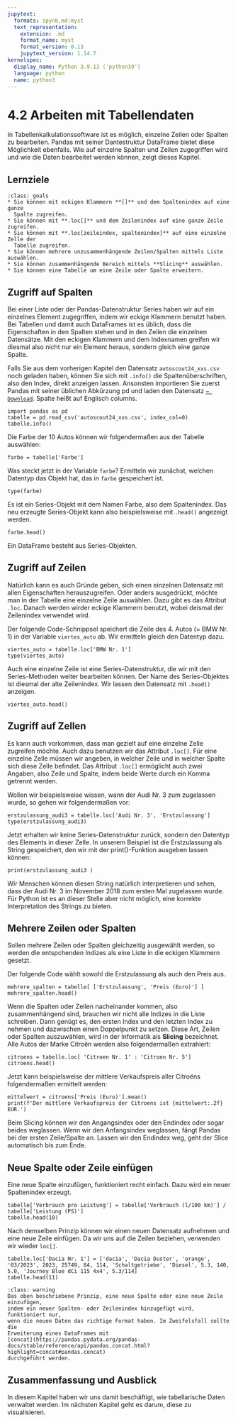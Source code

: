 ```yaml
---
jupytext:
  formats: ipynb,md:myst
  text_representation:
    extension: .md
    format_name: myst
    format_version: 0.13
    jupytext_version: 1.14.7
kernelspec:
  display_name: Python 3.9.13 ('python39')
  language: python
  name: python3
---
```


# 4.2 Arbeiten mit Tabellendaten

In Tabellenkalkulationssoftware ist es möglich, einzelne Zeilen oder Spalten zu
bearbeiten. Pandas mit seiner Dantestruktur DataFrame bietet diese Möglichkeit
ebenfalls. Wie auf einzelne Spalten und Zeilen zugegriffen wird und wie die
Daten bearbeitet werden können, zeigt dieses Kapitel.


## Lernziele

```{admonition} Lernziele
:class: goals
* Sie können mit eckigen Klammern **[]** und dem Spaltenindex auf eine ganze
  Spalte zugreifen.
* Sie können mit **.loc[]** und dem Zeilenindex auf eine ganze Zeile zugreifen.
* Sie können mit **.loc[zeileindex, spaltenindex]** auf eine einzelne Zelle der
  Tabelle zugreifen.
* Sie können mehrere unzusammenhängende Zeilen/Spalten mittels Liste auswählen.
* Sie können zusammenhängende Bereich mittels **Slicing** auswählen.
* Sie können eine Tabelle um eine Zeile oder Spalte erweitern.
```


## Zugriff auf Spalten

Bei einer Liste oder der Pandas-Datenstruktur Series haben wir auf ein einzelnes
Element zugegriffen, indem wir eckige Klammern benutzt haben. Bei Tabellen und
damit auch DataFrames ist es üblich, dass die Eigenschaften in den Spalten
stehen und in den Zeilen die einzelnen Datensätze. Mit den eckigen Klammern und
dem Indexnamen greifen wir diesmal also nicht nur ein Element heraus, sondern
gleich eine ganze Spalte.

Falls Sie aus dem vorherigen Kapitel den Datensatz `autoscout24_xxs.csv` noch
geladen haben, können Sie sich mit `.info()` die Spaltenüberschriften, also den
Index, direkt anzeigen lassen. Ansonsten importieren Sie zuerst Pandas mit
seiner üblichen Abkürzung pd und laden den Datensatz [`→
Download`](https://nextcloud.frankfurt-university.de/s/xDoGYwbmcrD9sDc). Spalte
heißt auf Englisch columns.

```{code-cell} ipython3
import pandas as pd
tabelle = pd.read_csv('autoscout24_xxs.csv', index_col=0)
tabelle.info()
```

Die Farbe der 10 Autos können wir folgendermaßen aus der Tabelle auswählen:

```{code-cell} ipython
farbe = tabelle['Farbe']
```

Was steckt jetzt in der Variable `farbe`? Ermitteln wir zunächst, welchen
Datentyp das Objekt hat, das in `farbe` gespeichert ist.

```{code-cell} ipython
type(farbe)
```

Es ist ein Series-Objekt mit dem Namen Farbe, also dem Spaltenindex. Das neu
erzeugte Series-Objekt kann also beispielsweise mit `.head()` angezeigt werden.

```{code-cell} ipython
farbe.head()
```

Ein DataFrame besteht aus Series-Objekten.


## Zugriff auf Zeilen

Natürlich kann es auch Gründe geben, sich einen einzelnen Datensatz mit allen
Eigenschaften herauszugreifen. Oder anders ausgedrückt, möchte man in der
Tabelle eine einzelne Zeile auswählen. Dazu gibt es das Attribut `.loc`. Danach
werden wirder eckige Klammern benutzt, wobei deismal der Zeilenindex verwendet
wird.

Der folgende Code-Schnippsel speichert die Zeile des 4. Autos (= BMW Nr. 1) in
der Variable `viertes_auto` ab. Wir ermitteln gleich den Datentyp dazu.


```{code-cell} ipython3
viertes_auto = tabelle.loc['BMW Nr. 1']
type(viertes_auto)
```

Auch eine einzelne Zeile ist eine Series-Datenstruktur, die wir mit den
Series-Methoden weiter bearbeiten können. Der Name des Series-Objektes ist
diesmal der alte Zeilenindex. Wir lassen den Datensatz mit `.head()` anzeigen.


```{code-cell} ipython3
viertes_auto.head()
```


## Zugriff auf Zellen

Es kann auch vorkommen, dass man gezielt auf eine einzelne Zelle zugreifen
möchte. Auch dazu benutzen wir das Attribut `.loc[]`. Für eine einzelne Zelle
müssen wir angeben, in welcher Zeile und in welcher Spalte sich diese Zelle
befindet. Das Attribut `.loc[]` ermöglicht auch zwei Angaben, also Zeile und
Spalte, indem beide Werte durch ein Komma getrennt werden.

Wollen wir beispielsweise wissen, wann der Audi Nr. 3 zum zugelassen wurde, so
gehen wir folgendermaßen vor:

```{code-cell} ipython3
erstzulassung_audi3 = tabelle.loc['Audi Nr. 3', 'Erstzulassung']
type(erstzulassung_audi3)
```

Jetzt erhalten wir keine Series-Datenstruktur zurück, sondern den Datentyp des
Elements in dieser Zelle. In unserem Beispiel ist die Erstzulassung als String
gespeichert, den wir mit der print()-Funktion ausgeben lassen können:

```{code-cell} ipython3
print(erstzulassung_audi3 )
```

Wir Menschen können diesen String natürlich interpretieren und sehen, dass der
Audi Nr. 3 im November 2018 zum ersten Mal zugelassen wurde. Für Python ist es
an dieser Stelle aber nicht möglich, eine korrekte Interpretation des Strings zu
bieten.

## Mehrere Zeilen oder Spalten 

Sollen mehrere Zeilen oder Spalten gleichzeitig ausgewählt werden, so werden die
entspchenden Indizes als eine Liste in die eckigen Klammern gesetzt.

Der folgende Code wählt sowohl die Erstzulassung als auch den Preis aus.

```{code-cell} ipython3
mehrere_spalten = tabelle[ ['Erstzulassung', 'Preis (Euro)'] ]
mehrere_spalten.head()
```

Wenn die Spalten oder Zeilen nacheinander kommen, also zusammenhängend sind,
brauchen wir nicht alle Indizes in die Liste schreiben. Dann genügt es, den
ersten Index und den letzten Index zu nehmen und dazwischen einen Doppelpunkt zu
setzen. Diese Art, Zeilen oder Spalten auszuwählen, wird in der Informatik als
**Slicing** bezeichnet. Alle Autos der Marke Citroën werden also folgendermaßen
extrahiert:

```{code-cell} ipython3
citroens = tabelle.loc[ 'Citroen Nr. 1' : 'Citroen Nr. 5'] 
citroens.head()
```

Jetzt kann beispielsweise der mittlere Verkaufspreis aller Citroëns
folgendermaßen ermittelt werden:

```{code-cell} ipython3
mittelwert = citroens['Preis (Euro)'].mean()
print(f'Der mittlere Verkaufspreis der Citroens ist {mittelwert:.2f} EUR.')
```

Beim Slicing können wir den Angangsindex oder den Endindex oder sogar beides
weglassen. Wenn wir den Anfangsindex weglassen, fängt Pandas bei der ersten
Zeile/Spalte an. Lassen wir den Endindex weg, geht der Slice automatisch bis zum
Ende. 


## Neue Spalte oder Zeile einfügen

Eine neue Spalte einzufügen, funktioniert recht einfach. Dazu wird ein neuer Spaltenindex erzeugt. 

```{code-cell} ipython3
tabelle['Verbrauch pro Leistung'] = tabelle['Verbrauch (l/100 km)'] / tabelle['Leistung (PS)']
tabelle.head(10)
```

Nach demselben Prinzip können wir einen neuen Datensatz aufnehmen und eine neue
Zeile einfügen. Da wir uns auf die Zeilen beziehen, verwenden wir wieder
`loc[]`.

```{code-cell} ipython3
tabelle.loc['Dacia Nr. 1'] = ['dacia', 'Dacia Duster', 'orange', '03/2023', 2023, 25749, 84, 114, 'Schaltgetriebe', 'Diesel', 5.3, 140, 5.0, 'Journey Blue dCi 115 4x4', 5.3/114] 
tabelle.head(11)
```

```{admonition} Warnung
:class: warning 
Das oben beschriebene Prinzip, eine neue Spalte oder eine neue Zeile einzufügen,
indem ein neuer Spalten- oder Zeilenindex hinzugefügt wird, funktioniert nur,
wenn die neuen Daten das richtige Format haben. Im Zweifelsfall sollte die
Erweiterung eines DataFrames mit
[concat](https://pandas.pydata.org/pandas-docs/stable/reference/api/pandas.concat.html?highlight=concat#pandas.concat)
durchgeführt werden.
```

## Zusammenfassung und Ausblick

In diesem Kapitel haben wir uns damit beschäftigt, wie tabellarische Daten
verwaltet werden. Im nächsten Kapitel geht es darum, diese zu visualisieren.
